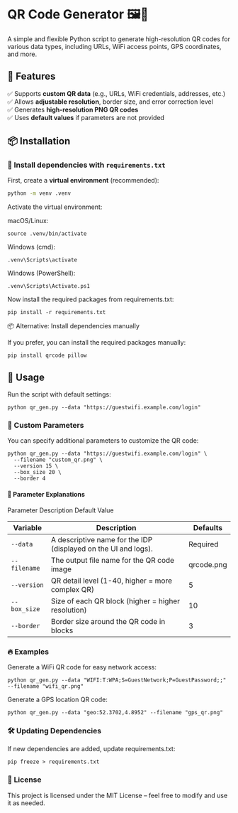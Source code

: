 # QR Code Generator 🖼️📲

A simple and flexible Python script to generate high-resolution QR codes for various data types, including URLs, WiFi access points, GPS coordinates, and more.

## 🚀 Features
✅ Supports **custom QR data** (e.g., URLs, WiFi credentials, addresses, etc.)  
✅ Allows **adjustable resolution**, border size, and error correction level  
✅ Generates **high-resolution PNG QR codes**  
✅ Uses **default values** if parameters are not provided  

## 📦 Installation

### 🔹 Install dependencies with `requirements.txt`
First, create a **virtual environment** (recommended):

```bash
python -m venv .venv
```
Activate the virtual environment:

macOS/Linux:
```
source .venv/bin/activate
```
Windows (cmd):
```
.venv\Scripts\activate
```
Windows (PowerShell):
```
.venv\Scripts\Activate.ps1
```
Now install the required packages from requirements.txt:
```
pip install -r requirements.txt
```
📦 Alternative: Install dependencies manually

If you prefer, you can install the required packages manually:
```
pip install qrcode pillow
```
## 🔧 Usage

Run the script with default settings:
```
python qr_gen.py --data "https://guestwifi.example.com/login"
```
### 🎯 Custom Parameters

You can specify additional parameters to customize the QR code:
```
python qr_gen.py --data "https://guestwifi.example.com/login" \
  --filename "custom_qr.png" \
  --version 15 \
  --box_size 20 \
  --border 4
```
#### 📌 Parameter Explanations
Parameter	Description	Default Value

| Variable     | Description                                                          | Defaults   |
|--------------|----------------------------------------------------------------------|------------|
| `--data`     | A descriptive name for the IDP (displayed on the UI and logs).       | Required   |
| `--filename` | The output file name for the QR code image                           | qrcode.png |
| `--version`  | QR detail level (1-40, higher = more complex QR)                     | 5          |
| `--box_size` | Size of each QR block (higher = higher resolution)                   | 10         |
| `--border`   | Border size around the QR code in blocks                             | 3          |

### 🔥 Examples
Generate a WiFi QR code for easy network access:
```
python qr_gen.py --data "WIFI:T:WPA;S=GuestNetwork;P=GuestPassword;;" --filename "wifi_qr.png"
```
Generate a GPS location QR code:
```
python qr_gen.py --data "geo:52.3702,4.8952" --filename "gps_qr.png"
```
### 🛠️ Updating Dependencies

If new dependencies are added, update requirements.txt:
```
pip freeze > requirements.txt
```
### 📄 License

This project is licensed under the MIT License – feel free to modify and use it as needed.

